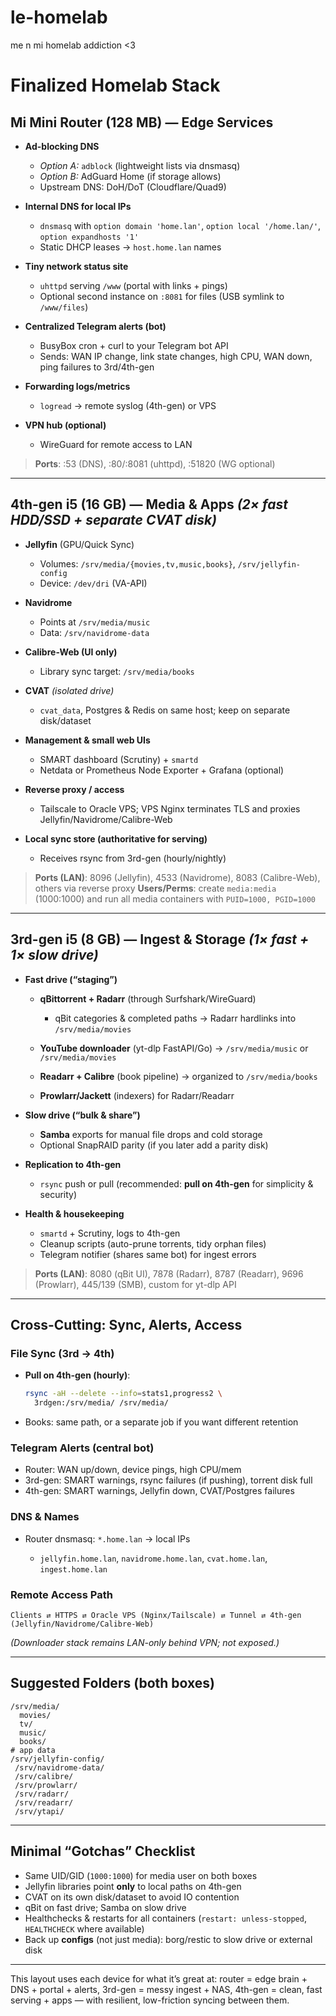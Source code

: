 # le-homelab
me n mi homelab addiction &lt;3

# Finalized Homelab Stack

## Mi Mini Router (128 MB) — **Edge Services**

* **Ad-blocking DNS**

  * *Option A:* `adblock` (lightweight lists via dnsmasq)
  * *Option B:* AdGuard Home (if storage allows)
  * Upstream DNS: DoH/DoT (Cloudflare/Quad9)
* **Internal DNS for local IPs**

  * `dnsmasq` with `option domain 'home.lan'`, `option local '/home.lan/'`, `option expandhosts '1'`
  * Static DHCP leases → `host.home.lan` names
* **Tiny network status site**

  * `uhttpd` serving `/www` (portal with links + pings)
  * Optional second instance on `:8081` for files (USB symlink to `/www/files`)
* **Centralized Telegram alerts (bot)**

  * BusyBox cron + curl to your Telegram bot API
  * Sends: WAN IP change, link state changes, high CPU, WAN down, ping failures to 3rd/4th-gen
* **Forwarding logs/metrics**

  * `logread` → remote syslog (4th-gen) or VPS
* **VPN hub (optional)**

  * WireGuard for remote access to LAN

> **Ports**: :53 (DNS), :80/:8081 (uhttpd), :51820 (WG optional)

---

## 4th-gen i5 (16 GB) — **Media & Apps** *(2× fast HDD/SSD + separate CVAT disk)*

* **Jellyfin** (GPU/Quick Sync)

  * Volumes: `/srv/media/{movies,tv,music,books}`, `/srv/jellyfin-config`
  * Device: `/dev/dri` (VA-API)
* **Navidrome**

  * Points at `/srv/media/music`
  * Data: `/srv/navidrome-data`
* **Calibre-Web (UI only)**

  * Library sync target: `/srv/media/books`
* **CVAT** *(isolated drive)*

  * `cvat_data`, Postgres & Redis on same host; keep on separate disk/dataset
* **Management & small web UIs**

  * SMART dashboard (Scrutiny) + `smartd`
  * Netdata or Prometheus Node Exporter + Grafana (optional)
* **Reverse proxy / access**

  * Tailscale to Oracle VPS; VPS Nginx terminates TLS and proxies Jellyfin/Navidrome/Calibre-Web
* **Local sync store (authoritative for serving)**

  * Receives rsync from 3rd-gen (hourly/nightly)

> **Ports (LAN)**: 8096 (Jellyfin), 4533 (Navidrome), 8083 (Calibre-Web), others via reverse proxy
> **Users/Perms**: create `media:media` (1000:1000) and run all media containers with `PUID=1000, PGID=1000`

---

## 3rd-gen i5 (8 GB) — **Ingest & Storage** *(1× fast + 1× slow drive)*

* **Fast drive (“staging”)**

  * **qBittorrent + Radarr** (through Surfshark/WireGuard)

    * qBit categories & completed paths → Radarr hardlinks into `/srv/media/movies`
  * **YouTube downloader** (yt-dlp FastAPI/Go) → `/srv/media/music` or `/srv/media/movies`
  * **Readarr + Calibre** (book pipeline) → organized to `/srv/media/books`
  * **Prowlarr/Jackett** (indexers) for Radarr/Readarr
* **Slow drive (“bulk & share”)**

  * **Samba** exports for manual file drops and cold storage
  * Optional SnapRAID parity (if you later add a parity disk)
* **Replication to 4th-gen**

  * `rsync` push or pull (recommended: **pull on 4th-gen** for simplicity & security)
* **Health & housekeeping**

  * `smartd` + Scrutiny, logs to 4th-gen
  * Cleanup scripts (auto-prune torrents, tidy orphan files)
  * Telegram notifier (shares same bot) for ingest errors

> **Ports (LAN)**: 8080 (qBit UI), 7878 (Radarr), 8787 (Readarr), 9696 (Prowlarr), 445/139 (SMB), custom for yt-dlp API

---

## Cross-Cutting: **Sync, Alerts, Access**

### File Sync (3rd → 4th)

* **Pull on 4th-gen (hourly)**:

  ```bash
  rsync -aH --delete --info=stats1,progress2 \
    3rdgen:/srv/media/ /srv/media/
  ```
* Books: same path, or a separate job if you want different retention

### Telegram Alerts (central bot)

* Router: WAN up/down, device pings, high CPU/mem
* 3rd-gen: SMART warnings, rsync failures (if pushing), torrent disk full
* 4th-gen: SMART warnings, Jellyfin down, CVAT/Postgres failures

### DNS & Names

* Router dnsmasq: `*.home.lan` → local IPs

  * `jellyfin.home.lan`, `navidrome.home.lan`, `cvat.home.lan`, `ingest.home.lan`

### Remote Access Path

```
Clients ⇄ HTTPS ⇄ Oracle VPS (Nginx/Tailscale) ⇄ Tunnel ⇄ 4th-gen (Jellyfin/Navidrome/Calibre-Web)
```

*(Downloader stack remains LAN-only behind VPN; not exposed.)*

---

## Suggested Folders (both boxes)

```
/srv/media/
  movies/
  tv/
  music/
  books/
# app data
/srv/jellyfin-config/
 /srv/navidrome-data/
 /srv/calibre/
 /srv/prowlarr/
 /srv/radarr/
 /srv/readarr/
 /srv/ytapi/
```

---

## Minimal “Gotchas” Checklist

* Same UID/GID (`1000:1000`) for media user on both boxes
* Jellyfin libraries point **only** to local paths on 4th-gen
* CVAT on its own disk/dataset to avoid IO contention
* qBit on fast drive; Samba on slow drive
* Healthchecks & restarts for all containers (`restart: unless-stopped`, `HEALTHCHECK` where available)
* Back up **configs** (not just media): borg/restic to slow drive or external disk

---

This layout uses each device for what it’s great at:
router = edge brain + DNS + portal + alerts,
3rd-gen = messy ingest + NAS,
4th-gen = clean, fast serving + apps — with resilient, low-friction syncing between them.

